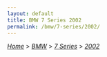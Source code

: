 ```yaml
---
layout: default
title: BMW 7 Series 2002
permalink: /bmw/7-series/2002/
---
```

[*Home*](/) > [*BMW*](/bmw/) > [*7 Series*](/bmw/7-series/) > [*2002*](/bmw/7-series/2002/)
